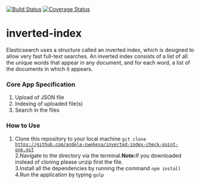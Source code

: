 [![Build Status](https://travis-ci.org/andela-cwekesa/inverted-index-check-point-one.svg?branch=C1_inverted-index)](https://travis-ci.org/andela-cwekesa/inverted-index-check-point-one)
[![Coverage Status](https://coveralls.io/repos/github/andela-cwekesa/inverted-index-check-point-one/badge.svg?branch=master)](https://coveralls.io/github/andela-cwekesa/inverted-index-check-point-one?branch=master)
<br>
# inverted-index
Elasticsearch uses a structure called an inverted index, which is designed to allow very fast full-text searches. An inverted index consists of a list of all the unique words that appear in any document, and for each word, a list of the documents in which it appears. <br>

### Core App Specification
1. Upload of JSON file
2. Indexing of uploaded file(s)
3. Search in the files

### How to Use
1. Clone this repository to your local machine
<code>git clone https://github.com/andela-cwekesa/inverted-index-check-point-one.git</code><br>
2.Navigate to the directory via the terminal.<b>Note:</b>If you downloaded instead of cloning please unzip first the file.<br>
3.Install all the dependencies by running the command <code>npm install</code><br>
4.Run the application by typing <code>gulp</code>